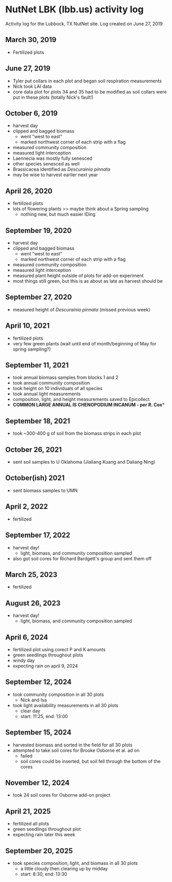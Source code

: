 # NutNet LBK (lbb.us) activity log
Activity log for the Lubbock, TX NutNet site.
Log created on June 27, 2019

## March 30, 2019
- Fertilized plots

## June 27, 2019
- Tyler put collars in each plot and began soil respiration measurements
- Nick took LAI data
- core data plot for plots 34 and 35 had to be modified as soil collars were put in these plots
(totally Nick's fault!)

## October 6, 2019
- harvest day
- clipped and bagged biomass
	- went "west to east"
	- marked northwest corner of each strip with a flag
- measured community composition
- measured light interception
- Laennecia was mostly fully senesced
- other species senesced as well
- Brassicacea identified as *Descurainia pinnata*
- may be wise to harvest earlier next year

## April 26, 2020
- fertilized plots
- lots of flowering plants >> maybe think about a Spring sampling
	- nothing new, but much easier IDing
	
## September 19, 2020
- harvest day
- clipped and bagged biomass
	- went "west to east"
	- marked northwest corner of each strip with a flag
- measured community composition
- measured light interception
- measured plant height outside of plots for add-on experiment
- most things still green, but this is as about as late as harvest should be

## September 27, 2020
- measured height of *Descurainia pinnata* (missed previous week)

## April 10, 2021
- fertilized plots
- very few green plants (wait until end of month/beginning of May for spring sampling?)

## September 11, 2021
- took annual biomass samples from blocks 1 and 2
- took annual community composition
- took height on 10 individuals of all species
- took annual light measurements
- composition, light, and height measurements saved to Epicollect
- **COMMON LARGE ANNUAL IS CHENOPODIUM INCANUM - per R. Cox***

## September 18, 2021
- took ~300-400 g of soil from the biomass strips in each plot

## October 26, 2021
- sent soil samples to U Oklahoma (Jialiang Kuang and Daliang Ning)

## October(ish) 2021
- sent biomass samples to UMN

## April 2, 2022
- fertilized

## September 17, 2022
- harvest day!
	- light, biomass, and community composition sampled
- also got soil cores for Richard Bardgett's group and sent them off

## March 25, 2023
- fertilized

## August 26, 2023
- harvest day!
	- light, biomass, and community composition sampled

## April 6, 2024
- fertilized plot using corect P and K amounts
- green seedlings throughout plots
- windy day
- expecting rain on april 9, 2024

## September 12, 2024
- took community composition in all 30 plots
	- Nick and Isa
- took light availability measurements in all 30 plots
	- clear day
	- start: 11:25, end: 13:00

## September 15, 2024
- harvested biomass and sorted in the field for all 30 plots
- attempted to take soil cores for Brooke Osborne et al. ad on
	- failed
	- soil cores could be inserted, but soil fell through the bottom of the cores

## November 12, 2024
- took 24 soil cores for Osborne add-on project

## April 21, 2025
- fertilized all plots
- green seedlings throughout plot
- expecting rain later this week

## September 20, 2025
- took species composition, light, and biomass in all 30 plots
	- a little cloudy then clearing up by midday
	- start: 8:30, end: 13:30